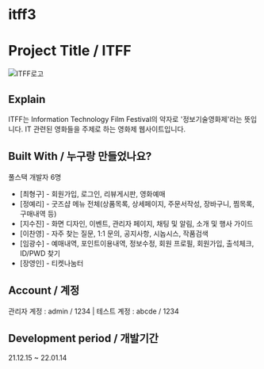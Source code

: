 # itff3

# Project Title / ITFF

![ITFF로고](https://user-images.githubusercontent.com/85632733/149429117-10d17d49-1edd-4540-bda8-1060d182e7f6.jpg)


## Explain

ITFF는 Information Technology Film Festival의 약자로 '정보기술영화제'라는 뜻입니다. IT 관련된 영화들을 주제로 하는 영화제 웹사이트입니다.

## Built With / 누구랑 만들었나요?
풀스택 개발자 6명
* [최형구] - 회원가입, 로그인, 리뷰게시판, 영화예매
* [정예리] - 굿즈샵 메뉴 전체(상품목록, 상세페이지, 주문서작성, 장바구니, 찜목록, 구매내역 등)
* [지수진] - 화면 디자인, 이벤트, 관리자 페이지, 채팅 및 알림, 소개 및 행사 가이드
* [이찬영] - 자주 찾는 질문, 1:1 문의, 공지사항, 시놉시스, 작품검색
* [임광수] - 예매내역, 포인트이용내역, 정보수정, 회원 프로필, 회원가입, 출석체크, ID/PWD 찾기
* [장영인] - 티켓나눔터



## Account / 계정

관리자 계정 : admin / 1234 | 테스트 계정 : abcde / 1234

## Development period / 개발기간
21.12.15 ~ 22.01.14
